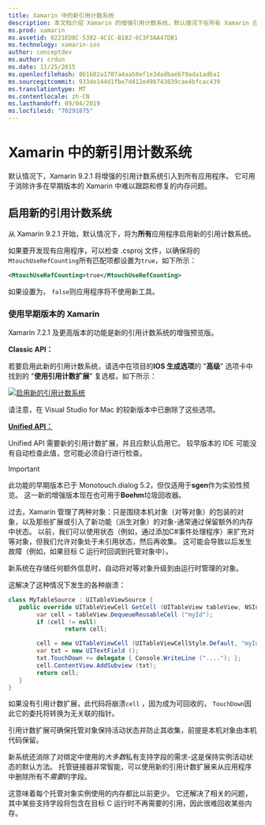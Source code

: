 ```yaml
---
title: Xamarin 中的新引用计数系统
description: 本文档介绍 Xamarin 的增强引用计数系统，默认情况下在所有 Xamarin 应用程序中启用。
ms.prod: xamarin
ms.assetid: 0221ED8C-5382-4C1C-B182-6C3F3AA47DB1
ms.technology: xamarin-ios
author: conceptdev
ms.author: crdun
ms.date: 11/25/2015
ms.openlocfilehash: 8b1b82a1707a4aa58ef1e3dadbaeb79ada1ad6a1
ms.sourcegitcommit: 933de144d1fbe7d412e49b743839cae4bfcac439
ms.translationtype: MT
ms.contentlocale: zh-CN
ms.lasthandoff: 09/04/2019
ms.locfileid: "70291875"
---
```

# <a name="new-reference-counting-system-in-xamarinios"></a>Xamarin 中的新引用计数系统

默认情况下，Xamarin 9.2.1 将增强的引用计数系统引入到所有应用程序。 它可用于消除许多在早期版本的 Xamarin 中难以跟踪和修复的内存问题。

## <a name="enabling-the-new-reference-counting-system"></a>启用新的引用计数系统

从 Xamarin 9.2.1 开始，默认情况下，将为**所有**应用程序启用新的引用计数系统。

如果要开发现有应用程序，可以检查 .csproj 文件，以确保将的`MtouchUseRefCounting`所有匹配项都设置为`true`，如下所示：

```xml
<MtouchUseRefCounting>true</MtouchUseRefCounting>
```

如果设置为， `false`则应用程序将不使用新工具。

### <a name="using-older-versions-of-xamarin"></a>使用早期版本的 Xamarin

Xamarin 7.2.1 及更高版本的功能是新的引用计数系统的增强预览版。

**Classic API：**

若要启用此新的引用计数系统，请选中在项目的**IOS 生成选项**的 "**高级**" 选项卡中找到的 "**使用引用计数扩展**" 复选框，如下所示： 

[![](newrefcount-images/image1.png "启用新的引用计数系统")](newrefcount-images/image1.png#lightbox)

请注意，在 Visual Studio for Mac 的较新版本中已删除了这些选项。

 **[Unified API：](~/cross-platform/macios/unified/index.md)**

 Unified API 需要新的引用计数扩展，并且应默认启用它。 较早版本的 IDE 可能没有自动检查此值，您可能必须自行进行检查。


> [!IMPORTANT]
> 此功能的早期版本已于 Monotouch.dialog 5.2，但仅适用于**sgen**作为实验性预览。 这一新的增强版本现在也可用于**Boehm**垃圾回收器。


过去，Xamarin 管理了两种对象：只是围绕本机对象（对等对象）的包装的对象，以及那些扩展或引入了新功能（派生对象）的对象-通常通过保留额外的内存中状态。 以前，我们可以使用状态（例如，通过添加C#事件处理程序）来扩充对等对象，但我们允许对象处于未引用状态，然后再收集。 这可能会导致以后发生故障（例如，如果目标 C 运行时回调到托管对象中）。

新系统在存储任何额外信息时，自动将对等对象升级到由运行时管理的对象。

这解决了这种情况下发生的各种崩溃：

```csharp
class MyTableSource : UITableViewSource {
   public override UITableViewCell GetCell (UITableView tableView, NSIndexPath indexPath) {
        var cell = tableView.DequeueReusableCell ("myId");
        if (cell != null)
                return cell;

        cell = new UITableViewCell (UITableViewCellStyle.Default, "myId");
        var txt = new UITextField ();
        txt.TouchDown += delegate { Console.WriteLine ("...."); };
        cell.ContentView.AddSubview (txt);
        return cell;
   }
}
```

如果没有引用计数扩展，此代码将崩溃`cell` ，因为成为可回收的， `TouchDown`因此它的委托将转换为无关联的指针。

引用计数扩展可确保托管对象保持活动状态并防止其收集，前提是本机对象由本机代码保留。

新系统还消除了对绑定中使用的*大多数*私有支持字段的需求-这是保持实例活动状态的默认方法。 托管链接器非常智能，可以使用新的引用计数扩展来从应用程序中删除所有不*需要*的字段。

这意味着每个托管对象实例使用的内存都比以前更少。 它还解决了相关的问题，其中某些支持字段将包含在目标 C 运行时不再需要的引用，因此很难回收某些内存。
